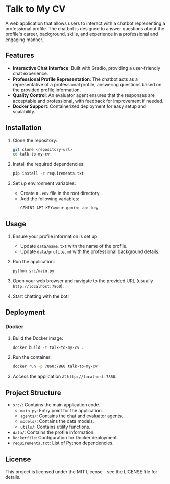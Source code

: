 # Talk to My CV

A web application that allows users to interact with a chatbot representing a professional profile. The chatbot is designed to answer questions about the profile's career, background, skills, and experience in a professional and engaging manner.

## Features

- **Interactive Chat Interface**: Built with Gradio, providing a user-friendly chat experience.
- **Professional Profile Representation**: The chatbot acts as a representative of a professional profile, answering questions based on the provided profile information.
- **Quality Control**: An evaluator agent ensures that the responses are acceptable and professional, with feedback for improvement if needed.
- **Docker Support**: Containerized deployment for easy setup and scalability.

## Installation

1. Clone the repository:
   ```bash
   git clone <repository-url>
   cd talk-to-my-cv
   ```

2. Install the required dependencies:
   ```bash
   pip install -r requirements.txt
   ```

3. Set up environment variables:
   - Create a `.env` file in the root directory.
   - Add the following variables:
     ```
     GEMINI_API_KEY=your_gemini_api_key
     ```

## Usage

1. Ensure your profile information is set up:
   - Update `data/name.txt` with the name of the profile.
   - Update `data/profile.md` with the professional background details.

2. Run the application:
   ```bash
   python src/main.py
   ```

3. Open your web browser and navigate to the provided URL (usually `http://localhost:7860`).

4. Start chatting with the bot!

## Deployment

### Docker

1. Build the Docker image:
   ```bash
   docker build -t talk-to-my-cv .
   ```

2. Run the container:
   ```bash
   docker run -p 7860:7860 talk-to-my-cv
   ```

3. Access the application at `http://localhost:7860`.

## Project Structure

- `src/`: Contains the main application code.
  - `main.py`: Entry point for the application.
  - `agents/`: Contains the chat and evaluator agents.
  - `models/`: Contains the data models.
  - `utils/`: Contains utility functions.
- `data/`: Contains the profile information.
- `Dockerfile`: Configuration for Docker deployment.
- `requirements.txt`: List of Python dependencies.

## License

This project is licensed under the MIT License - see the LICENSE file for details. 